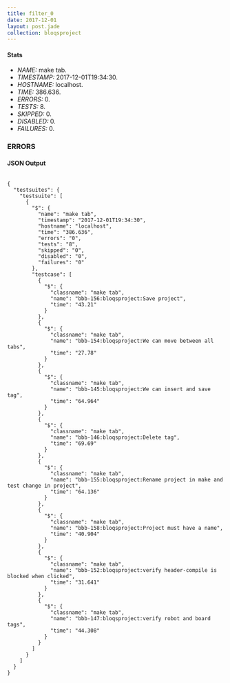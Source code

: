 ```yaml
---
title: filter_0
date: 2017-12-01
layout: post.jade
collection: bloqsproject
---
```


#### Stats
- *NAME:* make tab.
- *TIMESTAMP:* 2017-12-01T19:34:30.
- *HOSTNAME:* localhost.
- *TIME:* 386.636.
- *ERRORS:* 0.
- *TESTS:* 8.
- *SKIPPED:* 0.
- *DISABLED:* 0.
- *FAILURES:* 0.


### ERRORS


<h4>JSON Output</h4>
<pre><code class="language-json">
{
  "testsuites": {
    "testsuite": [
      {
        "$": {
          "name": "make tab",
          "timestamp": "2017-12-01T19:34:30",
          "hostname": "localhost",
          "time": "386.636",
          "errors": "0",
          "tests": "8",
          "skipped": "0",
          "disabled": "0",
          "failures": "0"
        },
        "testcase": [
          {
            "$": {
              "classname": "make tab",
              "name": "bbb-156:bloqsproject:Save project",
              "time": "43.21"
            }
          },
          {
            "$": {
              "classname": "make tab",
              "name": "bbb-154:bloqsproject:We can move between all tabs",
              "time": "27.78"
            }
          },
          {
            "$": {
              "classname": "make tab",
              "name": "bbb-145:bloqsproject:We can insert and save tag",
              "time": "64.964"
            }
          },
          {
            "$": {
              "classname": "make tab",
              "name": "bbb-146:bloqsproject:Delete tag",
              "time": "69.69"
            }
          },
          {
            "$": {
              "classname": "make tab",
              "name": "bbb-155:bloqsproject:Rename project in make and test change in project",
              "time": "64.136"
            }
          },
          {
            "$": {
              "classname": "make tab",
              "name": "bbb-158:bloqsproject:Project must have a name",
              "time": "40.904"
            }
          },
          {
            "$": {
              "classname": "make tab",
              "name": "bbb-152:bloqsproject:verify header-compile is blocked when clicked",
              "time": "31.641"
            }
          },
          {
            "$": {
              "classname": "make tab",
              "name": "bbb-147:bloqsproject:verify robot and board tags",
              "time": "44.308"
            }
          }
        ]
      }
    ]
  }
}
</code></pre>